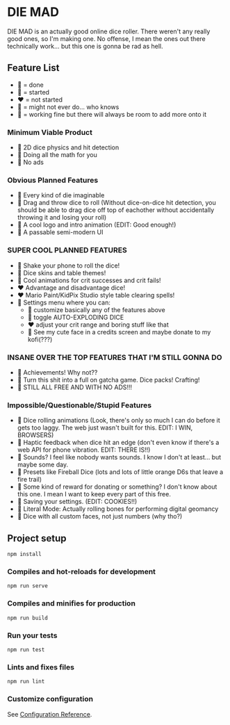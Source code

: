 # DIE MAD

DIE MAD is an actually good online dice roller. There weren't any really good ones, so I'm making one. No offense, I mean the ones out there technically work... but this one is gonna be rad as hell.

## Feature List

 - 💚 = done
 - 💛 = started
 - ♥️ = not started
 - 💜 = might not ever do... who knows
 - 💙 = working fine but there will always be room to add more onto it

### Minimum Viable Product

 - 💚 2D dice physics and hit detection
 - 💚 Doing all the math for you
 - 💚 No ads

### Obvious Planned Features

 - 💙 Every kind of die imaginable
 - 💜 Drag and throw dice to roll (Without dice-on-dice hit detection, you should be able to drag dice off top of eachother without accidentally throwing it and losing your roll)
 - 💚 A cool logo and intro animation (EDIT: Good enough!)
 - 💙 A passable semi-modern UI

### SUPER COOL PLANNED FEATURES

 - 💚 Shake your phone to roll the dice!
 - 💙 Dice skins and table themes!
 - 💙 Cool animations for crit successes and crit fails!
 - ♥️ Advantage and disadvantage dice!
 - ♥️ Mario Paint/KidPix Studio style table clearing spells!
 - 💙 Settings menu where you can:
   - 💙 customize basically any of the features above
   - 💚 toggle AUTO-EXPLODING DICE
   - ♥️ adjust your crit range and boring stuff like that
   - 💜 See my cute face in a credits screen and maybe donate to my kofi(???)

### INSANE OVER THE TOP FEATURES THAT I'M STILL GONNA DO

 - 💙 Achievements! Why not??
 - 💛 Turn this shit into a full on gatcha game. Dice packs! Crafting!
 - 💚 STILL ALL FREE AND WITH NO ADS!!!

### Impossible/Questionable/Stupid Features

 - 💚 Dice rolling animations (Look, there's only so much I can do before it gets too laggy. The web just wasn't built for this. EDIT: I WIN, BROWSERS)
 - 💚 Haptic feedback when dice hit an edge (don't even know if there's a web API for phone vibration. EDIT: THERE IS!!)
 - 💜 Sounds? I feel like nobody wants sounds. I know I don't at least... but maybe some day.
 - 💜 Presets like Fireball Dice (lots and lots of little orange D6s that leave a fire trail)
 - 💜 Some kind of reward for donating or something? I don't know about this one. I mean I want to keep every part of this free.
 - 💚 Saving your settings. (EDIT: COOKIES!!)
 - 💜 Literal Mode: Actually rolling bones for performing digital geomancy
 - 💜 Dice with all custom faces, not just numbers (why tho?)

## Project setup
```
npm install
```

### Compiles and hot-reloads for development
```
npm run serve
```

### Compiles and minifies for production
```
npm run build
```

### Run your tests
```
npm run test
```

### Lints and fixes files
```
npm run lint
```

### Customize configuration
See [Configuration Reference](https://cli.vuejs.org/config/).
